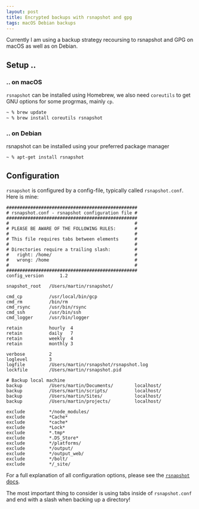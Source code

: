 ```yaml
---
layout: post
title: Encrypted backups with rsnapshot and gpg
tags: macOS Debian backups
---
```


Currently I am using a backup strategy recoursing to rsnapshot and GPG on macOS as
well as on Debian.

## Setup ..
### .. on macOS

`rsnapshot` can be installed using Homebrew, we also need `coreutils` to get GNU
options for some progrmas, mainly `cp`.

```zsh
~ % brew update
~ % brew install coreutils rsnapshot
```

### .. on Debian

rsnapshot can be installed using your preferred package manager

```zsh
~ % apt-get install rsnapshot
```

## Configuration

`rsnapshot` is configured by a config-file, typically called `rsnapshot.conf`.
Here is mine:

```
#################################################
# rsnapshot.conf - rsnapshot configuration file #
#################################################
#                                               #
# PLEASE BE AWARE OF THE FOLLOWING RULES:       #
#                                               #
# This file requires tabs between elements      #
#                                               #
# Directories require a trailing slash:         #
#   right: /home/                               #
#   wrong: /home                                #
#                                               #
#################################################
config_version		1.2

snapshot_root	/Users/martin/rsnapshot/

cmd_cp			/usr/local/bin/gcp
cmd_rm			/bin/rm
cmd_rsync		/usr/bin/rsync
cmd_ssh			/usr/bin/ssh
cmd_logger		/usr/bin/logger

retain			hourly	4
retain			daily	7
retain			weekly	4
retain			monthly	3

verbose			2
loglevel		3
logfile			/Users/martin/rsnapshot/rsnapshot.log
lockfile		/Users/martin/rsnapshot.pid

# Backup local machine
backup			/Users/martin/Documents/		localhost/
backup			/Users/martin/scripts/			localhost/
backup			/Users/martin/Sites/			localhost/
backup			/Users/martin/projects/			localhost/

exclude			*/node_modules/
exclude			*Cache*
exclude			*cache*
exclude			*Lock*
exclude			*.tmp*
exclude			*.DS_Store*
exclude			*/platforms/
exclude			*/output/
exclude			*/output_web/
exclude			*/bolt/
exclude			*/_site/
```

For a full explanation of all configuration options, please see the [`rsnapshot` docs](http://rsnapshot.org/rsnapshot/docs/docbook/rest.html#configuration).

The most important thing to consider is using tabs inside of `rsnapshot.conf` and
end with a slash when backing up a directory!
